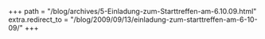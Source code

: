 +++
path = "/blog/archives/5-Einladung-zum-Starttreffen-am-6.10.09.html"
extra.redirect_to = "/blog/2009/09/13/einladung-zum-starttreffen-am-6-10-09/"
+++
